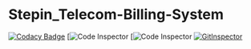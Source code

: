 # Stepin_Telecom-Billing-System
[![Codacy Badge](https://app.codacy.com/project/badge/Grade/b3f54d3547514a469ee9867cb6d962d1)](https://www.codacy.com/gh/monisrivalli/Stepin_Telecom-Billing-System/dashboard?utm_source=github.com&amp;utm_medium=referral&amp;utm_content=monisrivalli/Stepin_Telecom-Billing-System&amp;utm_campaign=Badge_Grade)
[![Code Inspector](https://www.code-inspector.com/project/27872/score/svg)
[![Code Inspector](https://www.code-inspector.com/project/27872/status/svg)
[![GitInspector](https://github.com/monisrivalli/Stepin_Telecom-Billing-System/actions/workflows/gitinspector.yml/badge.svg)](https://github.com/monisrivalli/Stepin_Telecom-Billing-System/actions/workflows/gitinspector.yml)
